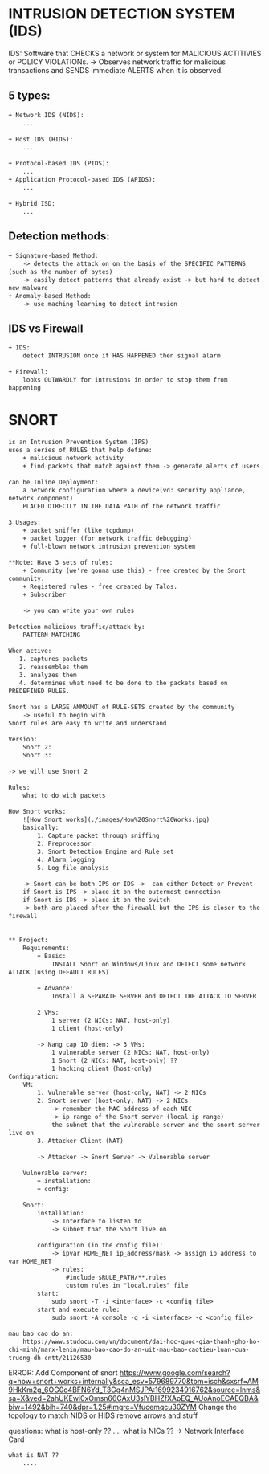 # INTRUSION DETECTION SYSTEM (IDS)

IDS: 
    Software that CHECKS a network or system for MALICIOUS ACTITIVIES or POLICY VIOLATIONs.
    -> Observes network traffic for malicious transactions
        and SENDS immediate ALERTS when it is observed. 

## 5 types: 
    + Network IDS (NIDS): 
        ...

    + Host IDS (HIDS): 
        ...

    + Protocol-based IDS (PIDS): 
        ...
    + Application Protocol-based IDS (APIDS): 
        ...

    + Hybrid ISD: 
        ...

## Detection methods: 
    + Signature-based Method:
        -> detects the attack on on the basis of the SPECIFIC PATTERNS (such as the number of bytes)
        -> easily detect patterns that already exist -> but hard to detect new malware 
    + Anomaly-based Method: 
        -> use maching learning to detect intrusion 
## IDS vs Firewall 
    + IDS: 
        detect INTRUSION once it HAS HAPPENED then signal alarm

    + Firewall: 
        looks OUTWARDLY for intrusions in order to stop them from happening 

# SNORT 
    is an Intrusion Prevention System (IPS) 
    uses a series of RULES that help define:
        + malicious network activity  
        + find packets that match against them -> generate alerts of users 

    can be Inline Deployment: 
        a network configuration where a device(vd: security appliance, network component)
        PLACED DIRECTLY IN THE DATA PATH of the network traffic 

    3 Usages:  
        + packet sniffer (like tcpdump)
        + packet logger (for network traffic debugging)
        + full-blown network intrusion prevention system 

    **Note: Have 3 sets of rules: 
        + Community (we're gonna use this) - free created by the Snort community. 
        + Registered rules - free created by Talos. 
        + Subscriber 

        -> you can write your own rules 

    Detection malicious traffic/attack by: 
        PATTERN MATCHING 
        
    When active:
       1. captures packets 
       2. reassembles them
       3. analyzes them 
       4. determines what need to be done to the packets based on PREDEFINED RULES.

    Snort has a LARGE AMMOUNT of RULE-SETS created by the community 
        -> useful to begin with 
    Snort rules are easy to write and understand 

    Version: 
        Snort 2: 
        Snort 3: 

    -> we will use Snort 2

    Rules: 
        what to do with packets 

    How Snort works: 
        ![How Snort works](./images/How%20Snort%20Works.jpg)
        basically:
            1. Capture packet through sniffing
            2. Preprocessor 
            3. Snort Detection Engine and Rule set
            4. Alarm logging
            5. Log file analysis 

        -> Snort can be both IPS or IDS ->  can either Detect or Prevent 
        if Snort is IPS -> place it on the outermost connection 
        if Snort is IDS -> place it on the switch  
        -> both are placed after the firewall but the IPS is closer to the firewall 


    ** Project: 
        Requirements: 
            + Basic: 
                INSTALL Snort on Windows/Linux and DETECT some network ATTACK (using DEFAULT RULES)

            + Advance: 
                Install a SEPARATE SERVER and DETECT THE ATTACK TO SERVER

            2 VMs: 
                1 server (2 NICs: NAT, host-only)
                1 client (host-only)

            -> Nang cap 10 diem: -> 3 VMs: 
                1 vulnerable server (2 NICs: NAT, host-only)
                1 Snort (2 NICs: NAT, host-only) ?? 
                1 hacking client (host-only)
    Configuration: 
        VM: 
            1. Vulnerable server (host-only, NAT) -> 2 NICs
            2. Snort server (host-only, NAT) -> 2 NICs 
                -> remember the MAC address of each NIC 
                -> ip range of the Snort server (local ip range)
                the subnet that the vulnerable server and the snort server live on 
            3. Attacker Client (NAT)

            -> Attacker -> Snort Server -> Vulnerable server

        Vulnerable server:
            + installation: 
            + config: 

        Snort: 
            installation: 
                -> Interface to listen to 
                -> subnet that the Snort live on

            configuration (in the config file): 
                -> ipvar HOME_NET ip_address/mask -> assign ip address to var HOME_NET
                -> rules: 
                    #include $RULE_PATH/**.rules
                    custom rules in "local.rules" file  
            start: 
                sudo snort -T -i <interface> -c <config_file>
            start and execute rule: 
                sudo snort -A console -q -i <interface> -c <config_file>

    mau bao cao do an: 
        https://www.studocu.com/vn/document/dai-hoc-quoc-gia-thanh-pho-ho-chi-minh/marx-lenin/mau-bao-cao-do-an-uit-mau-bao-caotieu-luan-cua-truong-dh-cntt/21126530

ERROR: 
    Add Component of snort 
        https://www.google.com/search?q=how+snort+works+internally&sca_esv=579689770&tbm=isch&sxsrf=AM9HkKm2g_6OG0o4BFN6Yd_T3Gg4nMSJPA:1699234916762&source=lnms&sa=X&ved=2ahUKEwi0xOmsn66CAxU3slYBHZfXApEQ_AUoAnoECAEQBA&biw=1492&bih=740&dpr=1.25#imgrc=Vfucemqcu30ZYM
    Change the topology to match NIDS or HIDS 
    remove arrows and stuff  

questions: 
    what is host-only ??  ....
    what is NICs ?? 
        -> Network Interface Card 

    what is NAT ?? 
        ....  
